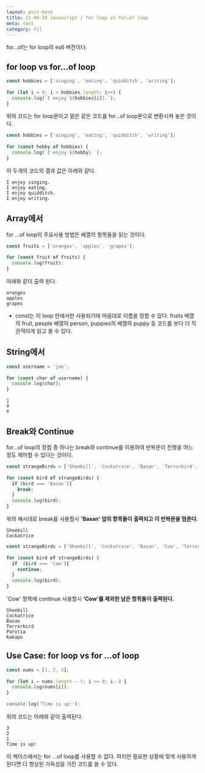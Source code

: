 ```yaml
---
layout: post-base
title: 21-09-28 Javascript / for loop vs for…of loop
meta: test
category: til
---
```

for...of는 for loop의 es6 버전이다.

## for loop vs for…of loop

```js
const hobbies = ['singing', 'eating', 'quidditch', 'writing'];
 
for (let i = 0; i < hobbies.length; i++) {
  console.log(`I enjoy ${hobbies[i]}.`);
}
```

위의 코드는 for loop문이고 밑은 같은 코드를 for...of loop문으로 변환시켜 놓은 것이다.

```js
const hobbies = ['singing', 'eating', 'quidditch', 'writing'];
 
for (const hobby of hobbies) {
  console.log(`I enjoy ${hobby}.`);
}
```

이 두개의 코드의 결과 값은 아래와 같다.

```text
I enjoy singing.
I enjoy eating.
I enjoy quidditch.
I enjoy writing.
```

## Array에서

for ...of loop의 주요사용 방법은 배열의 항목들을 읽는 것이다.

```js
const fruits = ['oranges', 'apples', 'grapes'];
 
for (const fruit of fruits) {
  console.log(fruit);
}
```

아래와 같이 출력 된다.

```text
oranges
apples
grapes
```

* const는 이 loop 안에서만 사용되기에 마음대로 이름을 정할 수 있다. fruits 배열의 fruit, people 배열의 person, puppies의 배열의 puppy 등 코드를 보다 더 직관적이게 읽고 쓸 수 있다.

## String에서

```js
const username = 'joe';
 
for (const char of username) {
  console.log(char);
}
```

```text
j
o
e
```

## Break와 Continue

for...of loop의 장점 중 하나는 break와 continue를 이용하여 반복문이 진행을 어느 정도 제어할 수 있다는 것이다.

```js
const strangeBirds = ['Shoebill', 'Cockatrice', 'Basan', 'Terrorbird','Parotia','Kakapo'];
 
for (const bird of strangeBirds) {
  if (bird === 'Basan'){ 
    break; 
  }
  console.log(bird);
}
```

위의 예시대로 break를 사용할시 **'Basan' 앞의 항목들이 출력되고 이 반복문을 멈춘다.**

```text
Shoebill
Cockatrice
```

```js
const strangeBirds = ['Shoebill', 'Cockatrice', 'Basan', 'Cow', 'Terrorbird', 'Parotia', 'Kakapo'];
 
for (const bird of strangeBirds) {
  if  (bird === 'Cow'){
    continue;
  }
  console.log(bird);
}
```

'Cow' 항목에 continue 사용할시 **'Cow'를 제외한 남은 항목들이 출력된다.**

```text
Shoebill
Cockatrice
Basan
Terrorbird
Parotia
Kakapo
```

## Use Case: for loop vs for ...of loop

```js
const nums = [1, 2, 3];
 
for (let i = nums.length - 1; i >= 0; i--) {
  console.log(nums[i]);
}
 
console.log('Time is up!');
```

위의 코드는 아래와 같이 출력된다.

```text
3
2
1
Time is up! 
```

이 케이스에서는 for ...of loop를 사용할 수 없다. 하지만 필요한 상황에 맞게 사용하게 된다면 더 향상된 가독성을 가진 코드를 쓸 수 있다.
